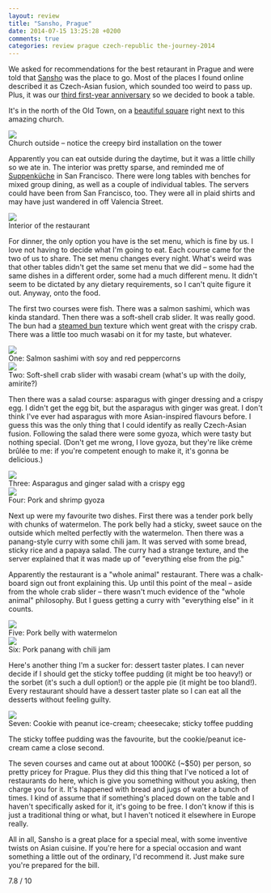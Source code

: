 ```yaml
---
layout: review
title: "Sansho, Prague"
date: 2014-07-15 13:25:28 +0200
comments: true
categories: review prague czech-republic the-journey-2014
---
```


<div itemprop="description">

  <p>We asked for recommendations for the best retaurant in Prague and were told that <a href="http://www.sansho.cz/"><span itemprop="itemreviewed">Sansho</span></a> was the place to go. Most of the places I found online described it as Czech-Asian fusion, which sounded too weird to pass up. Plus, it was our <a href="/blog/2014/06/26/the-anniversary-question">third first-year anniversary</a> so we decided to book a table.</p>

  <p>It's in the north of the Old Town, on a <a href="https://www.google.com/maps/place/Sansho/@50.091722,14.43483,17z/data=!3m1!4b1!4m2!3m1!1s0x0:0xe3da7dc930221279">beautiful square</a> right next to this amazing church.</p>

  <div class="img">
    <img src="/images/the-journey/prague/sansho/church.jpg">
    <div class="alt">Church outside – notice the creepy bird installation on the tower</div>
  </div>

  <p>Apparently you can eat outside during the daytime, but it was a little chilly so we ate in. The interior was pretty sparse, and reminded me of <a href="http://www.suppenkuche.com/">Suppenküche</a> in San Francisco. There were long tables with benches for mixed group dining, as well as a couple of individual tables. The servers could have been from San Francisco, too. They were all in plaid shirts and may have just wandered in off Valencia Street.</p>

  <div class="img">
    <img src="/images/the-journey/prague/sansho/restaurant.jpg">
    <div class="alt">Interior of the restaurant</div>
  </div>

  <p>For dinner, the only option you have is the set menu, which is fine by us. I love not having to decide what I'm going to eat. Each course came for the two of us to share. The set menu changes every night. What's weird was that other tables didn't get the same set menu that we did – some had the same dishes in a different order, some had a much different menu. It didn't seem to be dictated by any dietary requirements, so I can't quite figure it out. Anyway, onto the food.</p>

  <p>The first two courses were fish. There was a salmon sashimi, which was kinda standard. Then there was a soft-shell crab slider. It was really good. The bun had a <a href="http://en.wikipedia.org/wiki/Cha_siu_bao">steamed bun</a> texture which went great with the crispy crab. There was a little too much wasabi on it for my taste, but whatever.</p> 

  <div class="img">
    <img src="/images/the-journey/prague/sansho/salmon.jpg">
    <div class="alt">One: Salmon sashimi with soy and red peppercorns</div>
  </div>
  <div class="img">
    <img src="/images/the-journey/prague/sansho/crab.jpg">
    <div class="alt">Two: Soft-shell crab slider with wasabi cream (what's up with the doily, amirite?)</div>
  </div>

  <p>Then there was a salad course: asparagus with ginger dressing and a crispy egg. I didn't get the egg bit, but the asparagus with ginger was great. I don't think I've ever had asparagus with more Asian-inspired flavours before. I guess this was the only thing that I could identify as really Czech-Asian fusion. Following the salad there were some gyoza, which were tasty but nothing special. (Don't get me wrong, I love gyoza, but they're like crème brûlée to me: if you're competent enough to make it, it's gonna be delicious.)</p>

  <div class="img">
    <img src="/images/the-journey/prague/sansho/asparagus.jpg">
    <div class="alt">Three: Asparagus and ginger salad with a crispy egg</div>
  </div>
  <div class="img">
    <img src="/images/the-journey/prague/sansho/gyoza.jpg">
    <div class="alt">Four: Pork and shrimp gyoza </div>
  </div>

  <p>Next up were my favourite two dishes. First there was a tender pork belly with chunks of watermelon. The pork belly had a sticky, sweet sauce on the outside which melted perfectly with the watermelon. Then there was a panang-style curry with some chili jam. It was served with some bread, sticky rice and a papaya salad. The curry had a strange texture, and the server explained that it was made up of "everything else from the pig."</p>

  <p>Apparently the restaurant is a "whole animal" restaurant. There was a chalk-board sign out front explaining this. Up until this point of the meal – aside from the whole crab slider – there wasn't much evidence of the "whole animal" philosophy. But I guess getting a curry with "everything else" in it counts.</p>

  <div class="img">
    <img src="/images/the-journey/prague/sansho/pork.jpg">
    <div class="alt">Five: Pork belly with watermelon</div>
  </div>
  <div class="img">
    <img src="/images/the-journey/prague/sansho/panang.jpg">
    <div class="alt">Six: Pork panang with chili jam</div>
  </div>

  <p>Here's another thing I'm a sucker for: dessert taster plates. I can never decide if I should get the sticky toffee pudding (it might be too heavy!) or the sorbet (it's such a dull option!) or the apple pie (it might be too bland!). Every restaurant should have a dessert taster plate so I can eat all the desserts without feeling guilty.</p>

  <div class="img">
    <img src="/images/the-journey/prague/sansho/dessert.jpg">
    <div class="alt">Seven: Cookie with peanut ice-cream; cheesecake; sticky toffee pudding</div>
  </div>

  <p>The sticky toffee pudding was the favourite, but the cookie/peanut ice-cream came a close second.</p>

  <p>The seven courses and came out at about 1000Kč (~$50) per person, so pretty pricey for Prague. Plus they did this thing that I've noticed a lot of restaurants do here, which is give you something without you asking, then charge you for it. It's happened with bread and jugs of water a bunch of times. I kind of assume that if something's placed down on the table and I haven't specifically asked for it, it's going to be free. I don't know if this is just a traditional thing or what, but I haven't noticed it elsewhere in Europe really.</p>

  <p>All in all, <span itemprop="summary">Sansho is a great place for a special meal, with some inventive twists on Asian cuisine.</span> If you're here for a special occasion and want something a little out of the ordinary, I'd recommend it. Just make sure you're prepared for the bill.</p>

  <p class="score">
    <span itemprop="rating" itemscope itemtype="http://data-vocabulary.org/Rating">
      <span itemprop="value">7.8</span> 
      <meta itemprop="best" content="10"/> / 10
    </span> 
  </p>
  
</div>